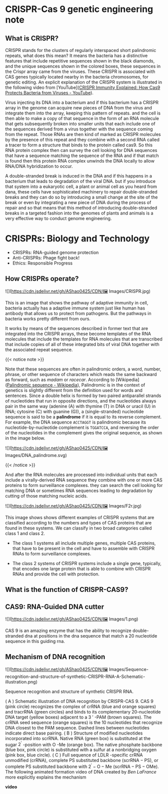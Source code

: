 # $\text{CRISPR-Cas 9}$ genetic engineering note

## What is CRISPR?

CRISPR stands for the clusters of regularly interspaced short palindromic repeats, what does this mean? It means the bacteria has a distinctive features that include repetitive sequences shown in the black diamonds, and the unique sequences shown in the colored boxes, these sequences in the Crispr array came from the viruses. These CRISPR is associated with CAS genes typically located nearby in the bacteria chromosomes, for genetic editing. An explicit explanation of the CRISPR system is illustrated in the following video from [YouTube]([CRISPR Immunity Explained: How Cas9 Protects Bacteria from Viruses - YouTube](https://www.youtube.com/watch?v=Aqw4DihmoQY)).

<div id="dplayer">
<script>
    const dp = new DPlayer({
    container: document.getElementById('dplayer'),
    video: {
        url: 'https://cdn.jsdelivr.net/gh/AShao0425/CDN/📀%20Videos/videoplayback.mp4',
    defaultQuality: 0,
    },
});
</script>
</div>

Virus injecting its DNA into a bacterium and if this bacterium has a CRISPR array in the genome can acquire new pieces of DNA from the virus and integrate them into the array, keeping this pattern of repeats. and the cell is then able to make a copy of that sequence in the form of an RNA molecule that gets subsequently broken into smaller units that each include one of the sequences derived from a virus together with the sequence coming from the repeat. Those RNAs are then kind of marked as CRISPR molecules by the presence of this repeat and they combine with a second RNA called a tracer to form a structure that binds to the protein called cas9. So this RNA protein complex then can survey the cell looking for DNA sequences that have a sequence matching the sequence of the RNA and if that match is found then this protein RNA complex unwinds the DNA locally to allow RNA/DNA hybridization to occur.

A double-stranded break is induced in the DNA and if this happens in a bacterium that leads to degradation of the viral DNA. but if you introduce that system into a eukaryotic cell, a plant or animal cell as you heard from dana, these cells have sophisticated machinery to repair double-stranded breaks and they can do so by introducing a small change at the site of the break or even by integrating a new piece of DNA during the process of repair and so that means that this method of introducing double-stranded breaks in a targeted fashion into the genomes of plants and animals is a very effective way to conduct genome engineering.

# CRISPRs: Biology and Technology

- CRISPRs: RNA-guided genome protection
- Anti-CRISPRs: Phage fight back!
- Ethics: Responsible Progress

## How CRISPRs operate?

![](https://cdn.jsdelivr.net/gh/AShao0425/CDN/🖼 Images/CRISPR.jpg)

This is an image that shows the pathway of adaptive immunity in cell, bacteria actually has a adaptive immune system just like human has antibody that allows us to protect from pathogens. But the pathways in bacteria works pretty different from ours.

It works by means of the sequences described in former text that are integrated into the CRISPR arrays, these become templates of the RNA molecules that include the  templates for RNA molecules that are transcribed that include copies of all of these integrated bits of viral DNA together with the associated repeat sequence. 

{{< notice note >}}

Note that these sequences are often in palindromic orders, a word, number, phrase, or other sequence of characters which reads the same backward as forward, such as *madam* or *racecar*. According to [Wikipedia]([Palindromic sequence - Wikipedia](https://en.wikipedia.org/wiki/Palindromic_sequence)), Palindromic is in the context of genetics is slightly different from the definition used for words and sentences. Since a double helix is formed by two paired antiparallel strands of nucleotides that run in opposite directions, and the nucleotides always pair in the same way (adenine (A) with thymine (T) in DNA or uracil (U) in RNA; cytosine (C) with guanine (G)), a (single-stranded) nucleotide sequence is said to be a **palindrome** if it is equal to its reverse complement. For example, the DNA sequence `ACCTAGGT` is palindromic because its nucleotide-by-nucleotide complement is `TGGATCCA`, and reversing the order of the nucleotides in the complement gives the original sequence, as shown in the image below.

![](https://cdn.jsdelivr.net/gh/AShao0425/CDN/🖼 Images/DNA_palindrome.svg)

{{< /notice >}}

And after the RNA molecules are processed into individual units that each include a virally-derived RNA sequence they combine with one or more CAS proteins to form surveillance complexes.  they can search the cell looking for matching DNA or sometimes RNA sequences leading to degradation by cutting of those matching nucleic acids.

![](https://cdn.jsdelivr.net/gh/AShao0425/CDN/🖼 Images/F2r.jpg)

This image shows  shows different examples of CRISPR systems that are classified according to the numbers and types of CAS proteins that are found in these systems. We can classify  in two broad categories called class 1 and class 2. 

- The class 1 systems all include multiple genes, multiple CAS proteins, that have to be present in the cell and have to assemble with CRISPR RNAs to form surveillance complexes. 

- The class 2 systems of CRISPR systems include a single gene, typically, that encodes one large protein that is able to combine with CRISPR RNAs and provide the cell with protection. 

## What is the function of CRISPR-CAS9?

## CAS9: RNA-Guided DNA cutter

![](https://cdn.jsdelivr.net/gh/AShao0425/CDN/🖼 Images/1.png)

CAS 9 is an amazing enzyme that has the ability to recognize double-stranded dna at positions in the dna sequence that match a 20 nucleotide sequence in this guiding rna.

## Mechanism of DNA recognition

![](https://cdn.jsdelivr.net/gh/AShao0425/CDN/🖼 Images/Sequence-recognition-and-structure-of-synthetic-CRISPR-RNA-A-Schematic-illustration.png)

Sequence recognition and structure of synthetic CRISPR RNA. 

( A ) Schematic illustration of DNA recognition by CRISPR-CAS 9. CAS 9 (pink circle) recognizes the complex of crRNA (blue and orange squares) and tracr$\text{RNA}$ (green circles) and binds to its complementary 20-nucleotide DNA target (yellow boxes) adjacent to a $\text{3 ′ -PAM}$ (brown squares). The crRNA seed sequence (orange squares) is the 10 nucleotides that recognize DNA closest to the PAM sequence. Dashed lines between nucleotides indicate direct base pairing. ( B ) Structure of modified nucleotides incorporated into $\text{scrRNA}$. Native RNA (green box) is substituted at the sugar $\mathrm{2^′}$ -position with $\text{O -Me}$ (orange box). The native phosphate backbone (blue box, pink circle) is substituted with a sulfur at a nonbridging oxygen (pink box, blue circle). ( C ) Full sequence of LDLR -specific crRNA unmodified ($\text{crRNA}$), complete PS substituted backbone ($\mathrm{scrRNA-PS}$), or complete PS substituted backbone with $\mathrm{2^{′}- O -Me}$ ($\mathrm{scrRNA-PS-OMe}$). The following animated formation video of DNA created by *Ben LaFrance* more explicitly explains the mechanism

**video**



